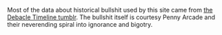 Most of the data about historical bullshit used by this site came from [the
Debacle Timeline tumblr](http://debacle.tumblr.com/). The bullshit itself is
courtesy Penny Arcade and their neverending spiral into ignorance and bigotry.
